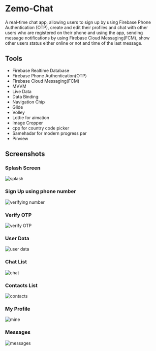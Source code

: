 # Zemo-Chat

A real-time chat app, allowing users to sign up by using Firebase Phone Authentication (OTP), create and edit their profiles and chat with other users who are registered on their phone and using the app, sending message notifications by using Firebase Cloud Messaging(FCM), show other users status either online or not and time of the last message.
####
## Tools

- Firebase Realtime Database
- Firebase Phone Authentication(OTP)
- Firebase Cloud Messaging(FCM)
- MVVM
- Live Data
- Data Binding
- Navigation Chip
- Glide
- Volley
- Lottie for aimation
- Image Cropper
- cpp for country code picker
- Samehadar for modern progress par
- Pinview

## Screenshots

### Splash Screen
![splash](https://user-images.githubusercontent.com/74308533/160798428-d10e8615-38af-4ed3-8606-3a01cc66520f.jpeg)

### Sign Up using phone number
![verifying number](https://user-images.githubusercontent.com/74308533/160799002-59c9ec02-0c69-4e05-aa04-480089de2cba.jpeg)

### Verify OTP
![verify OTP](https://user-images.githubusercontent.com/74308533/160799567-c9b5a557-2978-4e7b-a471-9b58911f7cd2.jpeg)

### User Data
![user data](https://user-images.githubusercontent.com/74308533/160799753-54a6d4a1-d79e-4f6f-8ac7-75d37017f314.jpeg)

### Chat List
![chat](https://user-images.githubusercontent.com/74308533/160799946-4fde915a-ced2-45dd-9732-a21c58083851.jpeg)

### Contacts List
![contacts](https://user-images.githubusercontent.com/74308533/160800261-4efdd1fc-8ee2-453a-a150-4f774682d84f.jpeg)

### My Profile
![mine](https://user-images.githubusercontent.com/74308533/160800607-7ea55530-bc75-4343-b4cc-694277cd0500.jpeg)

### Messages
![messages](https://user-images.githubusercontent.com/74308533/160800993-f9ae5f78-d368-4abc-bf3f-c5f941318f1a.jpeg)



